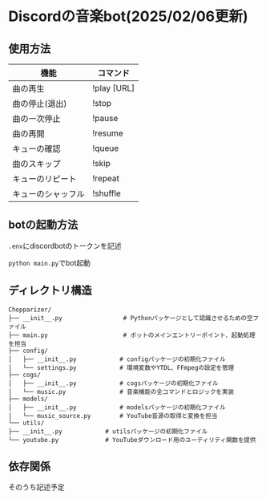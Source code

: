 # Discordの音楽bot(2025/02/06更新)

## 使用方法

| 機能               | コマンド    |
| ------------------ | ----------- |
| 曲の再生           | !play [URL] |
| 曲の停止(退出)     | !stop       |
| 曲の一次停止       | !pause      |
| 曲の再開           | !resume     |
| キューの確認       | !queue      |
| 曲のスキップ       | !skip       |
| キューのリピート   | !repeat     |
| キューのシャッフル | !shuffle    |

## botの起動方法

`.env`にdiscordbotのトークンを記述

`python main.py`でbot起動

## ディレクトリ構造

```
Chopparizer/
├── __init__.py                 # Pythonパッケージとして認識させるための空ファイル
├── main.py                     # ボットのメインエントリーポイント、起動処理を担当
├── config/
│   ├── __init__.py            # configパッケージの初期化ファイル
│   └── settings.py            # 環境変数やYTDL、FFmpegの設定を管理
├── cogs/
│   ├── __init__.py            # cogsパッケージの初期化ファイル
│   └── music.py               # 音楽機能の全コマンドとロジックを実装
├── models/
│   ├── __init__.py            # modelsパッケージの初期化ファイル
│   └── music_source.py        # YouTube音源の取得と変換を担当
└── utils/
├── __init__.py            # utilsパッケージの初期化ファイル
└── youtube.py             # YouTubeダウンロード用のユーティリティ関数を提供
```



## 依存関係

そのうち記述予定


